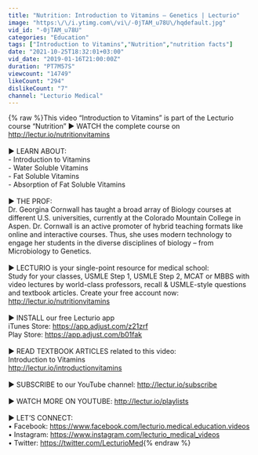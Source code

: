 ```yaml
---
title: "Nutrition: Introduction to Vitamins – Genetics | Lecturio"
image: "https:\/\/i.ytimg.com\/vi\/-0jTAM_u78U\/hqdefault.jpg"
vid_id: "-0jTAM_u78U"
categories: "Education"
tags: ["Introduction to Vitamins","Nutrition","nutrition facts"]
date: "2021-10-25T18:32:01+03:00"
vid_date: "2019-01-16T21:00:00Z"
duration: "PT7M57S"
viewcount: "14749"
likeCount: "294"
dislikeCount: "7"
channel: "Lecturio Medical"
---
```

{% raw %}This video “Introduction to Vitamins” is part of the Lecturio course “Nutrition” ► WATCH the complete course on <a rel="nofollow" target="blank" href="http://lectur.io/nutritionvitamins">http://lectur.io/nutritionvitamins</a><br /><br />► LEARN ABOUT:<br />- Introduction to Vitamins<br />- Water Soluble Vitamins <br />- Fat Soluble Vitamins <br />- Absorption of Fat Soluble Vitamins <br /><br />► THE PROF:<br />Dr. Georgina Cornwall has taught a broad array of Biology courses at different U.S. universities, currently at the Colorado Mountain College in Aspen. Dr. Cornwall is an active promoter of hybrid teaching formats like online and interactive courses. Thus, she uses modern technology to engage her students in the diverse disciplines of biology – from Microbiology to Genetics.<br /><br />► LECTURIO is your single-point resource for medical school:<br />Study for your classes, USMLE Step 1, USMLE Step 2, MCAT or MBBS with video lectures by world-class professors, recall &amp; USMLE-style questions and textbook articles. Create your free account now: <a rel="nofollow" target="blank" href="http://lectur.io/nutritionvitamins">http://lectur.io/nutritionvitamins</a><br /><br />► INSTALL our free Lecturio app<br />iTunes Store: <a rel="nofollow" target="blank" href="https://app.adjust.com/z21zrf">https://app.adjust.com/z21zrf</a><br />Play Store: <a rel="nofollow" target="blank" href="https://app.adjust.com/b01fak">https://app.adjust.com/b01fak</a><br /><br />► READ TEXTBOOK ARTICLES related to this video: <br />Introduction to Vitamins<br /><a rel="nofollow" target="blank" href="http://lectur.io/introductionvitamins">http://lectur.io/introductionvitamins</a><br /><br />► SUBSCRIBE to our YouTube channel: <a rel="nofollow" target="blank" href="http://lectur.io/subscribe">http://lectur.io/subscribe</a><br /><br />► WATCH MORE ON YOUTUBE: <a rel="nofollow" target="blank" href="http://lectur.io/playlists">http://lectur.io/playlists</a><br /><br />► LET’S CONNECT:<br />• Facebook: <a rel="nofollow" target="blank" href="https://www.facebook.com/lecturio.medical.education.videos">https://www.facebook.com/lecturio.medical.education.videos</a><br />• Instagram: <a rel="nofollow" target="blank" href="https://www.instagram.com/lecturio_medical_videos">https://www.instagram.com/lecturio_medical_videos</a><br />• Twitter: <a rel="nofollow" target="blank" href="https://twitter.com/LecturioMed">https://twitter.com/LecturioMed</a>{% endraw %}
